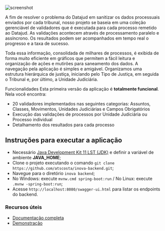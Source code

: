 ![screenshot](http://www.datajud.kinghost.net/assets/img/validador.svg)

A fim de resolver o problema do Datajud em sanitizar os dados processuais enviados por cada tribunal, nosso projeto se baseia em uma coleção gerenciável de validadores que é executada para cada processo remetido ao Datajud. As validações acontecem através de processamento paralelo e assíncrono. Os resultados podem ser acompanhados em tempo real o progresso e a taxa de sucesso.

Toda essa informação, consolidada de milhares de processos, é exibida de forma muito eficiente em gráficos que permitem a fácil leitura e organização de ações e mutirões para saneamento dos dados. A navegação pela aplicação é simples e amigável. Organizamos uma estrutura hierárquica de justiça, iniciando pelo Tipo de Justiça, em seguida o Tribunal e, por último, a Unidade Judiciária.

Funcionalidades
Esta primeira versão da aplicação é **totalmente funcional**. Nela você encontra:

* 20 validadores implementados nas seguintes categorias: Assuntos, Classes, Movimentos, Unidades Judiciárias e Campos Obrigatórios
* Execução das validações de processos por Unidade Judiciária ou Processo individual
* Detalhamento dos resultados para cada processo

## Instruções para executar a aplicação  

* Necessário [Java Development Kit 11 LST (JDK)](https://adoptopenjdk.net/) e definir a variável de ambiente **JAVA_HOME**;
* Clone o projeto executando o comando `git clone https://github.com/atscosta/inova-backend.git`;
* Navegue para o diretório `inova backend`;
* No Windows: execute `mvnw.cmd spring-boot:run` / No Linux: execute `.mvnw -spring-boot:run`;
* Acesse `http://localhost:8080/swagger-ui.html` para listar os endpoints do backend.

### Recursos úteis

* [Documentação completa](https://docs.google.com/document/d/e/2PACX-1vSSKm1lRoDi2xBUiEwJn3TQpAf5-CHD_GPVQoKU9Xmf6VB0XEKobESMu55JSUsGJVo5GKWseh-OEUOU/pub)
* [Demonstração](http://157.230.223.248:8080/swagger-ui.html)



